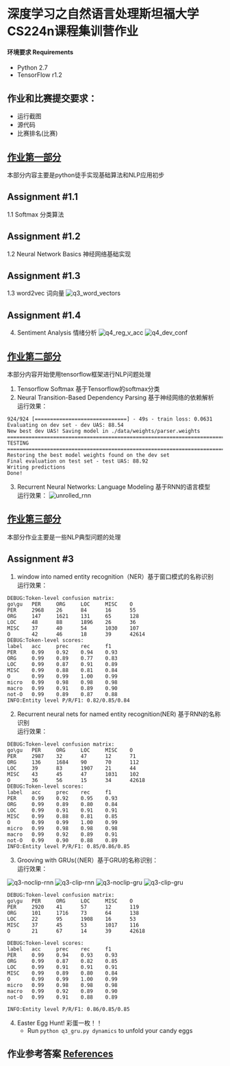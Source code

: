 # 深度学习之自然语言处理斯坦福大学CS224n课程集训营作业

#### 环境要求 Requirements
* Python 2.7
* TensorFlow r1.2

## 作业和比赛提交要求：
- 运行截图  
- 源代码  
- 比赛排名(比赛)  
## [作业第一部分](https://github.com/learning511/cs224n-learning-camp/blob/master/assigments/assignment1.pdf)  
本部分内容主要是python徒手实现基础算法和NLP应用初步
## Assignment #1.1
1.1 Softmax 分类算法
## Assignment #1.2
1.2 Neural Network Basics 神经网络基础实现
## Assignment #1.3
1.3 word2vec 词向量
![q3_word_vectors](http://wx2.sinaimg.cn/large/006Fmjmcly1fgydqi2vq4j30m80godgi.jpg)

## Assignment #1.4
4. Sentiment Analysis 情绪分析
![q4_reg_v_acc](http://wx1.sinaimg.cn/large/006Fmjmcly1fgydrwwnsbj30m80godgn.jpg)
![q4_dev_conf](http://wx1.sinaimg.cn/large/006Fmjmcly1fgydrmd0wtj30m80gojrx.jpg)

## [作业第二部分](https://github.com/learning511/cs224n-learning-camp/blob/master/assigments/assignment2.pdf)  
本部分内容开始使用tensorflow框架进行NLP问题处理  
1. Tensorflow Softmax 基于Tensorflow的softmax分类
2. Neural Transition-Based Dependency Parsing 基于神经网络的依赖解析  
运行效果：  
```
924/924 [==============================] - 49s - train loss: 0.0631    
Evaluating on dev set - dev UAS: 88.54
New best dev UAS! Saving model in ./data/weights/parser.weights
================================================================================
TESTING
================================================================================
Restoring the best model weights found on the dev set
Final evaluation on test set - test UAS: 88.92
Writing predictions
Done!
```

3. Recurrent Neural Networks: Language Modeling 基于RNN的语言模型  
运行效果：
![unrolled_rnn](http://wx3.sinaimg.cn/large/006Fmjmcly1fgzqfm9p4xj30p60bbdgu.jpg)

## [作业第三部分](https://github.com/learning511/cs224n-learning-camp/blob/master/assigments/assignment3.pdf)   
本部分作业主要是一些NLP典型问题的处理  
## Assignment #3
1. window into named entity recognition（NER）基于窗口模式的名称识别  
运行效果：  
 ```
DEBUG:Token-level confusion matrix:
go\gu   PER     ORG     LOC     MISC    O    
PER     2968    26      84      16      55   
ORG     147     1621    131     65      128  
LOC     48      88      1896    26      36   
MISC    37      40      54      1030    107  
O       42      46      18      39      42614
DEBUG:Token-level scores:
label   acc     prec    rec     f1   
PER     0.99    0.92    0.94    0.93 
ORG     0.99    0.89    0.77    0.83 
LOC     0.99    0.87    0.91    0.89 
MISC    0.99    0.88    0.81    0.84 
O       0.99    0.99    1.00    0.99 
micro   0.99    0.98    0.98    0.98 
macro   0.99    0.91    0.89    0.90 
not-O   0.99    0.89    0.87    0.88 
INFO:Entity level P/R/F1: 0.82/0.85/0.84
```
2. Recurrent neural nets for named entity recognition(NER) 基于RNN的名称识别  
运行效果：  
```
DEBUG:Token-level confusion matrix:
go\gu   PER     ORG     LOC     MISC    O    
PER     2987    32      47      12      71   
ORG     136     1684    90      70      112  
LOC     39      83      1907    21      44   
MISC    43      45      47      1031    102  
O       36      56      15      34      42618
DEBUG:Token-level scores:
label   acc     prec    rec     f1   
PER     0.99    0.92    0.95    0.93 
ORG     0.99    0.89    0.80    0.84 
LOC     0.99    0.91    0.91    0.91 
MISC    0.99    0.88    0.81    0.85 
O       0.99    0.99    1.00    0.99 
micro   0.99    0.98    0.98    0.98 
macro   0.99    0.92    0.89    0.91 
not-O   0.99    0.90    0.88    0.89 
INFO:Entity level P/R/F1: 0.85/0.86/0.85
```  


3. Grooving with GRUs(（NER）基于GRU的名称识别：  
运行效果：  

![q3-noclip-rnn](http://wx2.sinaimg.cn/large/006Fmjmcly1fh6mpycoobj30hs0dcmxt.jpg)
![q3-clip-rnn](http://wx1.sinaimg.cn/large/006Fmjmcly1fh6mq3kxzqj30hs0dcdgh.jpg)
![q3-noclip-gru](http://wx2.sinaimg.cn/large/006Fmjmcly1fh6mq9pbitj30hs0dcgmc.jpg)
![q3-clip-gru](http://wx2.sinaimg.cn/large/006Fmjmcly1fh6mqdhyb7j30hs0dcjs6.jpg)

```
DEBUG:Token-level confusion matrix:
go\gu	PER  	ORG  	LOC  	MISC 	O    
PER  	2920 	41   	57   	12   	119  
ORG  	101  	1716 	73   	64   	138  
LOC  	22   	95   	1908 	16   	53   
MISC 	37   	45   	53   	1017 	116  
O    	21   	67   	14   	39   	42618

DEBUG:Token-level scores:
label	acc  	prec 	rec  	f1   
PER  	0.99 	0.94 	0.93 	0.93 
ORG  	0.99 	0.87 	0.82 	0.85 
LOC  	0.99 	0.91 	0.91 	0.91 
MISC 	0.99 	0.89 	0.80 	0.84 
O    	0.99 	0.99 	1.00 	0.99 
micro	0.99 	0.98 	0.98 	0.98 
macro	0.99 	0.92 	0.89 	0.90 
not-O	0.99 	0.91 	0.88 	0.89 

INFO:Entity level P/R/F1: 0.86/0.85/0.85
```

4. Easter Egg Hunt! 彩蛋一枚！！
    - Run `python q3_gru.py dynamics` to unfold your candy eggs  




## 作业参考答案 [References](https://github.com/learning511/cs224n-learning-camp/tree/master/assigments/solution)

